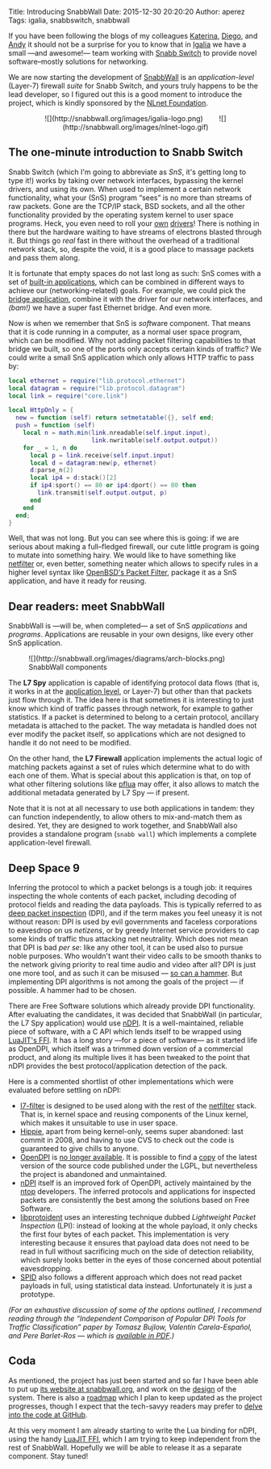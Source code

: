 Title: Introducing SnabbWall
Date: 2015-12-30 20:20:20
Author: aperez
Tags: igalia, snabbswitch, snabbwall

If you have been following the blogs of my colleagues [Katerina](http://luatime.org), [Diego](http://blogs.igalia.com/dpino/), and [Andy](http://wingolog.org) it should not be a surprise for you to know that in [Igalia](http://www.igalia.com) we have a small —and awesome!— team working with [Snabb Switch](http://snabb.co) to provide novel software–mostly solutions for networking.

We are now starting the development of [SnabbWall](http://snabbwall.org) is an *application-level* (Layer-7) firewall *suite* for Snabb Switch, and yours truly happens to be the lead developer, so I figured out this is a good moment to introduce the project, which is kindly sponsored by the [NLnet Foundation](http://nlnet.nl/).

<figure style="text-align:center">
  ![](http://snabbwall.org/images/igalia-logo.png)
  <span style="margin-left:20px">&nbsp;</span>
  ![](http://snabbwall.org/images/nlnet-logo.gif)
</figure>


The one-minute introduction to Snabb Switch
-------------------------------------------

Snabb Switch (which I'm going to abbreviate as *SnS*, it's getting long to type it!) works by taking over network interfaces, bypassing the kernel drivers, and using its own. When used to implement a certain network functionality, what your (SnS) program “sees” is no more than streams of raw packets. Gone are the TCP/IP stack, BSD sockets, and all the other functionality provided by the operating system kernel to user space programs. Heck, you even need to roll your [own](https://github.com/SnabbCo/snabbswitch/tree/master/src/apps/intel) [drivers](https://github.com/SnabbCo/snabbswitch/tree/master/src/apps/solarflare)! There is nothing in there but the hardware waiting to have streams of electrons blasted through it. But things go *real* fast in there without the overhead of a traditional network stack, so, despite the void, it is a good place to massage packets and pass them along.

It is fortunate that empty spaces do not last long as such: SnS comes with a set of [built-in applications](https://github.com/SnabbCo/snabbswitch/tree/master/src/apps), which can be combined in different ways to achieve our (networking-related) goals. For example, we could pick the [bridge application](https://github.com/SnabbCo/snabbswitch/tree/master/src/apps/bridge), combine it with the driver for our network interfaces, and *(bam!)* we have a super fast Ethernet bridge. And even more.

Now is when we remember that SnS is *soft*ware component. That means that it is code running in a computer, as a normal user space program, which can be modified. Why not adding packet filtering capabilities to that bridge we built, so one of the ports only accepts certain kinds of traffic? We could write a small SnS application which only allows HTTP traffic to pass by:

```lua
local ethernet = require("lib.protocol.ethernet")
local datagram = require("lib.protocol.datagram")
local link = require("core.link")

local HttpOnly = {
  new = function (self) return setmetatable({}, self end;
  push = function (self)
    local n = math.min(link.nreadable(self.input.input),
                       link.nwritable(self.output.output))
    for _ = 1, n do
      local p = link.receive(self.input.input)
      local d = datagram:new(p, ethernet)
      d:parse_n(2)
      local ip4 = d:stack()[2]
      if ip4:sport() == 80 or ip4:dport() == 80 then
        link.transmit(self.output.output, p)
      end
    end
  end;
}

```

Well, that was not long. But you can see where this is going: if we are serious about making a full–fledged firewall, our cute little program is going to mutate into something hairy. We would like to have something like [netfilter](http://netfilter.org/) or, even better, something neater which allows to specify rules in a higher level syntax like [OpenBSD's Packet Filter](http://www.openbsd.org/faq/pf/filter.html), package it as a SnS application, and have it ready for reusing.


Dear readers: meet SnabbWall
----------------------------

SnabbWall is —will be, when completed— a set of SnS *applications* and *programs*. Applications are reusable in your own designs, like every other SnS application.

<figure class="image">
  ![](http://snabbwall.org/images/diagrams/arch-blocks.png)
  <figcaption>SnabbWall components</figcaption>
</figure>

The **L7 Spy** application is capable of identifying protocol data flows (that is, it works in at the [application level](https://en.wikipedia.org/wiki/Application_layer), or Layer-7) but other than that packets just flow through it. The idea here is that sometimes it is interesting to just know which kind of traffic passes through network, for example to gather statistics. If a packet is determined to belong to a certain protocol, ancillary metadata is attached to the packet. The way metadata is handled does not ever modify the packet itself, so applications which are not designed to handle it do not need to be modified.

On the other hand, the **L7 Firewall** application implements the actual logic of matching packets against a set of rules which determine what to do with each one of them. What is special about this application is that, on top of what other filtering solutions like [pflua](http://wingolog.org/archives/2014/09/02/high-performance-packet-filtering-with-pflua) may offer, it also allows to match the additional metadata generated by L7 Spy — if present.

Note that it is not at all necessary to use both applications in tandem: they can function independently, to allow others to mix-and-match them as desired. Yet, they are designed to work together, and SnabbWall also provides a standalone program (`snabb wall`) which implements a complete application-level firewall.


Deep Space 9
------------

Inferring the protocol to which a packet belongs is a tough job: it requires inspecting the whole contents of each packet, including decoding of protocol fields and reading the data payloads. This is typically referred to as [deep packet inspection](https://en.wikipedia.org/wiki/Deep_packet_inspection) (DPI), and if the term makes you feel uneasy it is not without reason: DPI is used by evil governments and faceless corporations to eavesdrop on us *netizens*, or by greedy Internet service providers to cap some kinds of traffic thus attacking net neutrality. Which does not mean that DPI is bad *per se*: like any other tool, it can be used also to pursue noble purposes. Who wouldn't want their video calls to be smooth thanks to the network giving priority to real time audio and video after all? DPI is just one more tool, and as such it can be misused — [so can a hammer](https://www.priv.gc.ca/information/research-recherche/2009/lewis_200905_e.asp). But implementing DPI algorithms is not among the goals of the project — if possible. A hammer had to be chosen.

There are Free Software solutions which already provide DPI functionality. After evaluating the candidates, it was decided that SnabbWall (in particular, the L7 Spy application) would use [nDPI](http://www.ntop.org/products/ndpi/). It is a well-maintained, reliable piece of software, with a C API which lends itself to be wrapped using [LuaJIT's FFI](http://luajit.org/ext_ffi_api.html). It has a long story —for a piece of software— as it started life as OpenDPI, which itself was a trimmed down version of a commercial product, and along its multiple lives it has been tweaked to the point that nDPI provides the best protocol/application detection of the pack.

Here is a commented shortlist of other implementations which were evaluated before settling on nDPI:

* [l7-filter](http://l7-filter.sourceforge.net/) is designed to be used along with the rest of the [netfilter](http://netfilter.org) stack. That is, in kernel space and reusing components of the Linux kernel, which makes it unsuitable to use in user space.
* [Hippie](http://hippie.cvs.sourceforge.net/viewvc/hippie/), apart from being kernel-only, seems super abandoned: last commit in 2008, and having to use CVS to check out the code is guaranteed to give chills to anyone.
* [OpenDPI](https://code.google.com/p/opendpi/) is [no longer available](http://lastsummer.de/bye-bye-opendpi/). It is possible to find a [copy](https://github.com/thomasbhatia/OpenDPI) of the latest version of the source code published under the LGPL, but nevertheless the project is abandoned and unmaintained.
* [nDPI](http://www.ntop.org/products/ndpi/) itself is an improved fork of OpenDPI, actively maintained by the [ntop](http://www.ntop.org/) developers. The inferred protocols and applications for inspected packets are consistently the best among the solutions based on Free Software.
* [libprotoident](http://research.wand.net.nz/software/libprotoident.php) uses an interesting technique dubbed *Lightweight Packet Inspection* (LPI): instead of looking at the whole payload, it only checks the first four bytes of each packet. This implementation is very interesting because it ensures that payload data does not need to be read in full without sacrificing much on the side of detection reliability, which surely looks better in the eyes of those concerned about potential eavesdropping.
* [SPID](http://sourceforge.net/projects/spid/) also follows a different approach which does not read packet payloads in full, using statistical data instead. Unfortunately it is just a prototype.

*(For an exhaustive discussion of some of the options outlined, I recommend reading through the “Independent Comparison of Popular DPI Tools for Traffic Classification” paper by Tomasz Bujlow, Valentín Carela-Español, and Pere Barlet-Ros — which is [available in PDF](http://tomasz.bujlow.com/publications/2014_journal_elsevier_comnet_independent_comparison.pdf).)*


Coda
----

As mentioned, the project has just been started and so far I have been able to put up [its website at snabbwall.org](http://snabbwall.org), and work on the [design](http://snabbwall.org/design/) of the system. There is also a [roadmap](http://snabbwall.org/roadmap/) which I plan to keep updated as the project progresses, though I expect that the tech-savyy readers may prefer to [delve into the code at GitHub](https://github.com/aperezdc/snabbswitch).

At this very moment I am already starting to write the Lua binding for nDPI, using the handy [LuaJIT FFI](http://luajit.org/ext_ffi_api.html), which I am trying to keep independent from the rest of SnabbWall. Hopefully we will be able to release it as a separate component. Stay tuned!

